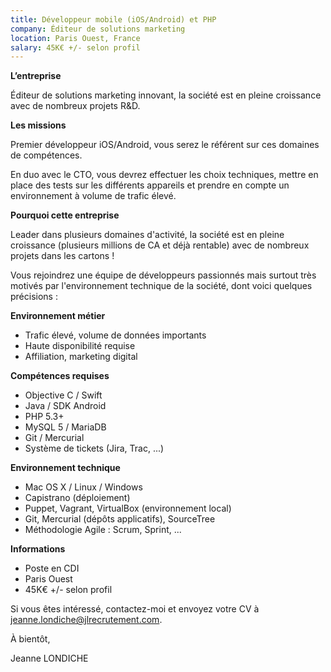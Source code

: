 ```yaml
---
title: Développeur mobile (iOS/Android) et PHP
company: Éditeur de solutions marketing
location: Paris Ouest, France
salary: 45K€ +/- selon profil
---
```


<strong>L’entreprise</strong>

Éditeur de solutions marketing innovant, la société est en pleine croissance avec de nombreux projets R&D.

<strong>Les missions</strong>

Premier développeur iOS/Android, vous serez le référent sur ces domaines de compétences.

En duo avec le CTO, vous devrez effectuer les choix techniques, mettre en place des tests sur les différents appareils et prendre en compte un environnement à volume de trafic élevé.

<strong>Pourquoi cette entreprise</strong>

Leader dans plusieurs domaines d'activité, la société est en pleine croissance (plusieurs millions de CA et déjà rentable) avec de nombreux projets dans les cartons !

Vous rejoindrez une équipe de développeurs passionnés mais surtout très motivés par l'environnement technique de la société, dont voici quelques précisions :

<strong>Environnement métier</strong>

- Trafic élevé, volume de données importants
- Haute disponibilité requise
- Affiliation, marketing digital

<strong>Compétences requises</strong>

- Objective C / Swift
- Java / SDK Android
- PHP 5.3+
- MySQL 5 / MariaDB
- Git / Mercurial
- Système de tickets (Jira, Trac, ...)

<strong>Environnement technique</strong>

- Mac OS X / Linux / Windows
- Capistrano (déploiement)
- Puppet, Vagrant, VirtualBox (environnement local)
- Git, Mercurial (dépôts applicatifs), SourceTree
- Méthodologie Agile : Scrum, Sprint, ...

<strong>Informations</strong>

- Poste en CDI
- Paris Ouest
- 45K€ +/- selon profil

Si vous êtes intéressé, contactez-moi et envoyez votre CV à jeanne.londiche@jlrecrutement.com.

À bientôt,

Jeanne LONDICHE
